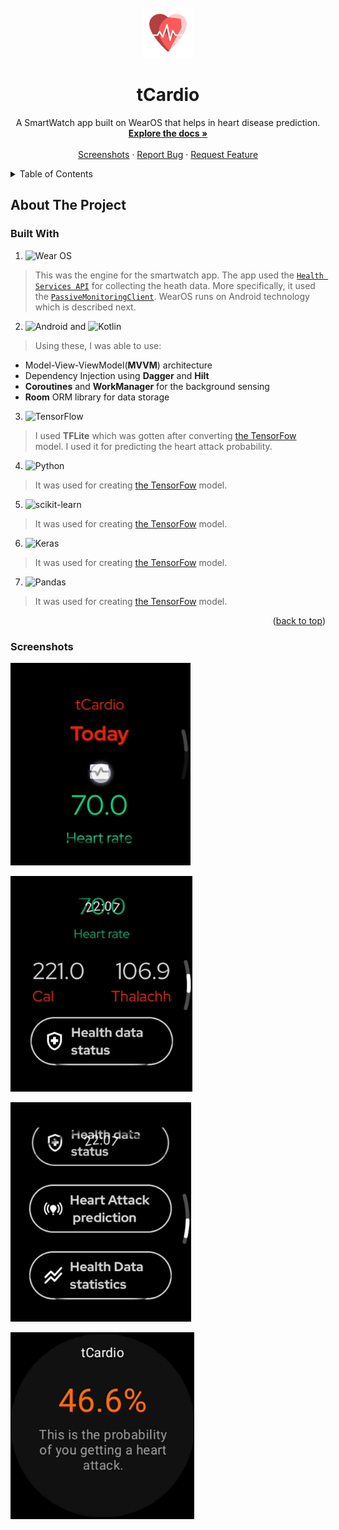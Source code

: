 <br />
<div align="center">
  <a href="https://github.com/Agusioma/tCardio">
    <img src="icon.png" alt="Logo" width="80" height="80">
  </a>

<h1 align="center">tCardio</h1>

  <p align="center">
A SmartWatch app built on WearOS that helps in heart disease prediction.
    <br />
   <a href="https://github.com/Agusioma/tCardio"><strong>Explore the docs »</strong></a>
    <br />
    <br />
    <a href="https://github.com/Agusioma/tCardio">Screenshots</a>
    ·
    <a href="https://github.com/Agusioma/tCardio/issues">Report Bug</a>
    ·
    <a href="https://github.com/Agusioma/tCardio/issues">Request Feature</a>
  </p>
</div>

<details>
<summary>Table of Contents</summary>
  <ol>
    <li>
      <a href="#about-the-project">About The Project</a>
      <ul>
        <li><a href="#built-with">Built With</a></li>
      </ul>
    </li>
    <!--<li>
      <a href="#getting-started">Getting Started</a>
      <ul>
        <li><a href="#prerequisites">Prerequisites</a></li>
        <li><a href="#installation">Installation</a></li>
      </ul>
    </li>
    <li><a href="#usage">Usage</a></li>
    <li><a href="#roadmap">Roadmap</a></li>
    <li><a href="#contributing">Contributing</a></li>
    <li><a href="#license">License</a></li>
    <li><a href="#contact">Contact</a></li>-->
    <li><a href="#screenshots">Screenshots</a></li>
  </ol>
</details>



<!-- ABOUT THE PROJECT -->
## About The Project

### Built With

1. ![Wear OS](https://img.shields.io/badge/-Wear%20OS-4285F4?style=for-the-badge&logo=wear-os&logoColor=white)

> This was the engine for the smartwatch app. The app used the [`Health Services API`](https://developer.android.com/training/wearables/health-services) for collecting the heath data. More specifically, it used the [`PassiveMonitoringClient`](https://developer.android.com/reference/kotlin/androidx/health/services/client/PassiveMonitoringClient). WearOS runs on Android technology which is described next.

2. ![Android](https://img.shields.io/badge/Android-3DDC84?style=for-the-badge&logo=android&logoColor=white) and ![Kotlin](https://img.shields.io/badge/kotlin-%237F52FF.svg?style=for-the-badge&logo=kotlin&logoColor=white)

> Using these, I was able to use:
- Model-View-ViewModel(**MVVM**) architecture
- Dependency Injection using **Dagger** and **Hilt**
- **Coroutines** and **WorkManager** for the background sensing
- **Room** ORM library for data storage

3. ![TensorFlow](https://img.shields.io/badge/TensorFlow-%23FF6F00.svg?style=for-the-badge&logo=TensorFlow&logoColor=white)

> I used **TFLite** which was gotten after converting [the TensorFow](https://github.com/Agusioma/tcardio_model) model. I used it for predicting the heart attack probability.

4. ![Python](https://img.shields.io/badge/python-3670A0?style=for-the-badge&logo=python&logoColor=ffdd54)

> It was used for creating [the TensorFow](https://github.com/Agusioma/tcardio_model) model.

5. ![scikit-learn](https://img.shields.io/badge/scikit--learn-%23F7931E.svg?style=for-the-badge&logo=scikit-learn&logoColor=white)

> It was used for creating [the TensorFow](https://github.com/Agusioma/tcardio_model) model.

6. ![Keras](https://img.shields.io/badge/Keras-%23D00000.svg?style=for-the-badge&logo=Keras&logoColor=white)

> It was used for creating [the TensorFow](https://github.com/Agusioma/tcardio_model) model.

7. ![Pandas](https://img.shields.io/badge/pandas-%23150458.svg?style=for-the-badge&logo=pandas&logoColor=white)

> It was used for creating [the TensorFow](https://github.com/Agusioma/tcardio_model) model.

<p align="right">(<a href="#readme-top">back to top</a>)</p>

### Screenshots

![](shot2.png)

![](shot3.png)

![](shot4.png)

![](shot1.png)

<!-- GETTING STARTED 
## Getting Started

You will need a Wear device or emulator with Health Services installed. Open the sample project in Android Studio and launch the app on your device or emulator. On startup, you will see such a page.


### Prerequisites

This is an example of how to list things you need to use the software and how to install them.
* npm
  ```sh
  npm install npm@latest -g
  ```

### Installation

1. Get a free API Key at [https://example.com](https://example.com)
2. Clone the repo
   ```sh
   git clone https://github.com/github_username/repo_name.git
   ```
3. Install NPM packages
   ```sh
   npm install
   ```
4. Enter your API in `config.js`
   ```js
   const API_KEY = 'ENTER YOUR API';
   ```

<p align="right">(<a href="#readme-top">back to top</a>)</p>



<!-- USAGE EXAMPLES 
## Usage

Use this space to show useful examples of how a project can be used. Additional screenshots, code examples and demos work well in this space. You may also link to more resources.

_For more examples, please refer to the [Documentation](https://example.com)_

<p align="right">(<a href="#readme-top">back to top</a>)</p>



<!-- ROADMAP 
## Roadmap

- [ ] Feature 1
- [ ] Feature 2
- [ ] Feature 3
    - [ ] Nested Feature

See the [open issues](https://github.com/github_username/repo_name/issues) for a full list of proposed features (and known issues).

<p align="right">(<a href="#readme-top">back to top</a>)</p>



<!-- CONTRIBUTING 
## Contributing

Contributions are what make the open source community such an amazing place to learn, inspire, and create. Any contributions you make are **greatly appreciated**.

If you have a suggestion that would make this better, please fork the repo and create a pull request. You can also simply open an issue with the tag "enhancement".
Don't forget to give the project a star! Thanks again!

1. Fork the Project
2. Create your Feature Branch (`git checkout -b feature/AmazingFeature`)
3. Commit your Changes (`git commit -m 'Add some AmazingFeature'`)
4. Push to the Branch (`git push origin feature/AmazingFeature`)
5. Open a Pull Request

<p align="right">(<a href="#readme-top">back to top</a>)</p>



<!-- LICENSE 
## License

Distributed under the MIT License. See `LICENSE.txt` for more information.

<p align="right">(<a href="#readme-top">back to top</a>)</p>



<!-- CONTACT
## Contact

Your Name - [@twitter_handle](https://twitter.com/twitter_handle) - email@email_client.com

Project Link: [https://github.com/github_username/repo_name](https://github.com/github_username/repo_name)

<p align="right">(<a href="#readme-top">back to top</a>)</p>



<!-- ACKNOWLEDGMENTS
## Acknowledgments

* []()
* []()
* []()

<p align="right">(<a href="#readme-top">back to top</a>)</p>



[contributors-shield]: https://img.shields.io/github/contributors/github_username/repo_name.svg?style=for-the-badge
[contributors-url]: https://github.com/github_username/repo_name/graphs/contributors
[forks-shield]: https://img.shields.io/github/forks/github_username/repo_name.svg?style=for-the-badge
[forks-url]: https://github.com/github_username/repo_name/network/members
[stars-shield]: https://img.shields.io/github/stars/github_username/repo_name.svg?style=for-the-badge
[stars-url]: https://github.com/github_username/repo_name/stargazers
[issues-shield]: https://img.shields.io/github/issues/github_username/repo_name.svg?style=for-the-badge
[issues-url]: https://github.com/github_username/repo_name/issues
[license-shield]: https://img.shields.io/github/license/github_username/repo_name.svg?style=for-the-badge
[license-url]: https://github.com/github_username/repo_name/blob/master/LICENSE.txt
[linkedin-shield]: https://img.shields.io/badge/-LinkedIn-black.svg?style=for-the-badge&logo=linkedin&colorB=555
[linkedin-url]: https://linkedin.com/in/linkedin_username
[product-screenshot]: images/screenshot.png
[Next.js]: https://img.shields.io/badge/next.js-000000?style=for-the-badge&logo=nextdotjs&logoColor=white
[Next-url]: https://nextjs.org/
[React.js]: https://img.shields.io/badge/React-20232A?style=for-the-badge&logo=react&logoColor=61DAFB
[React-url]: https://reactjs.org/
[Vue.js]: https://img.shields.io/badge/Vue.js-35495E?style=for-the-badge&logo=vuedotjs&logoColor=4FC08D
[Vue-url]: https://vuejs.org/
[Angular.io]: https://img.shields.io/badge/Angular-DD0031?style=for-the-badge&logo=angular&logoColor=white
[Angular-url]: https://angular.io/
[Svelte.dev]: https://img.shields.io/badge/Svelte-4A4A55?style=for-the-badge&logo=svelte&logoColor=FF3E00
[Svelte-url]: https://svelte.dev/
[Laravel.com]: https://img.shields.io/badge/Laravel-FF2D20?style=for-the-badge&logo=laravel&logoColor=white
[Laravel-url]: https://laravel.com
[Bootstrap.com]: https://img.shields.io/badge/Bootstrap-563D7C?style=for-the-badge&logo=bootstrap&logoColor=white
[Bootstrap-url]: https://getbootstrap.com
[JQuery.com]: https://img.shields.io/badge/jQuery-0769AD?style=for-the-badge&logo=jquery&logoColor=white
[JQuery-url]: https://jquery.com 
-->